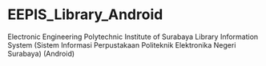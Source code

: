 # EEPIS_Library_Android
Electronic Engineering Polytechnic Institute of Surabaya Library Information System (Sistem Informasi Perpustakaan Politeknik Elektronika Negeri Surabaya) (Android)

